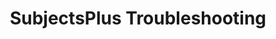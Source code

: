 ---
title: SubjectsPlus Troubleshooting
tags: [troubleshooting]
keywords: 
last_updated: Dec 2, 2016
summary: 
sidebar: sp4_sidebar
permalink: sp4_troubleshooting_index.html
folder: sp4
---